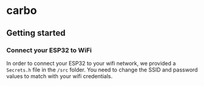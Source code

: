 # carbo

## Getting started
### Connect your ESP32 to WiFi
In order to connect your ESP32 to your wifi network, we provided a `Secrets.h` file in the `/src` folder.
You need to change the SSID and password values to match with your wifi credentials.
